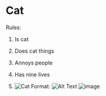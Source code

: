 # Cat
Rules:
1. Is cat
2. Does cat things
3. Annoys people
4. Has nine lives

5. ![Cat](C:\Users\Korisnik\Downloads\cat.png)
Format: ![Alt Text](url)
![image](https://github.com/lmajetic/Razvoj_desktop_aplikacija/assets/128255317/cbf79636-a060-436d-8c20-828f3abdfc65)
